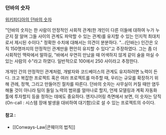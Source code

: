 ### 던바의 숫자

[위키피디아의 던바의 숫자](https://ko.wikipedia.org/wiki/%EB%8D%98%EB%B0%94%EC%9D%98_%EC%88%AB%EC%9E%90)

"던바의 숫자는 한 사람이 안정적인 사회적 관계(한 개인이 다른 이들에 대하여 누가 누군지 잘 알며 그들 사이의 관계도 파악할 수 있는 관계)를 유지할 수 있는 인지적 최대치로서 제시된 수이다." 정확한 수치에 대해서는 의견이 분분하다. "…(던바는) 인간은 오직 150명까지의 안정적인 관계만을 편안히 유지할 수 있다"고 주장하였다. 그는 좀 더 사회적인 맥락에서 말하길, "바에서 우연히 만났을 때 어색하지 않게 같이 술을 마실 수 있는 사람의 수"라고 하였다. 일반적으로 100에서 250 사이라고 추정한다.

개개인 간의 안정적인 관계처럼, 개발자와 코드베이스의 관계도 유지하려면 노력이 든다. 크고 복잡한 프로젝트 혹은 여러 프로젝트를 마주할 때, 우리는 규모를 확장하기 위해 관례, 정책, 그리고 만들어진 절차를 따른다. 던바의 숫자는 사무실이 커질 때만 염두해둘 것이 아니라 팀이 들일 노력의 범위를 얼마나로 할지, 언제 모델링과 계획 자동화 툴에 투자할지 등을 정하는 데에도 중요하다. 엔지니어링 측면에서 보면, 이 숫자는 당직(On-call : 시스템 장애 발생을 대비하여 대기함)으로 설 수 있는 프로젝트의 수이다.

#### 참고 :
- [[Conways-Law|콘웨이의 법칙]]